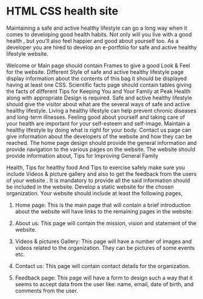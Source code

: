 # HTML CSS health site
Maintaining a safe and active healthy lifestyle can go a long way when it comes to developing good health
habits. Not only will you live with a good health , but you’ll also feel happier and good about yourself too.
As a developer you are hired to develop an e-portfolio for safe and active healthy lifestyle website.

Welcome or Main page should contain Frames to give a good Look & Feel for the website. Different Style
of safe and active healthy lifestyle page display information about the contents of this bag it should be
displayed having at least one CSS. Scientific facts page should contain tables giving the facts of different
Tips for Keeping You and Your Family at Peak Health along with appropriate Design is required. Safe and
active healthy lifestyle should give the visitor about what are the several ways of safe and active healthy
lifestyle. Living a healthy lifestyle can help prevent chronic diseases and long-term illnesses. Feeling good
about yourself and taking care of your health are important for your self-esteem and self-image. Maintain
a healthy lifestyle by doing what is right for your body.
Contact us page can give information about the developers of the website and how they can be reached.
The home page design should provide the general information and provide navigation to the various
pages on the website. The website should provide information about, Tips for Improving General Family 

Health, Tips for healthy food And Tips to exercise safely make sure you include Videos & picture
gallery and also to get the feedback from the users of your website .
It is mandatory to provide all the said information should be included in the website. Develop a static
website for the chosen organization. Your website should include at least the following pages,

1. Home page: This is the main page that will contain a brief introduction about the website will have
links to the remaining pages in the website.

2. About us: This page will contain the mission, vision and statement of the website.

3. Videos & pictures Gallery: This page will have a number of images and videos related to the
organization. They can be pictures of some events etc.

4. Contact us: This page will contain contact details for the organization.

5. Feedback page: This page will have a form to design such a way that it seems to accept data from
the user like: name, email, date of birth, and comments from the user. 
 
